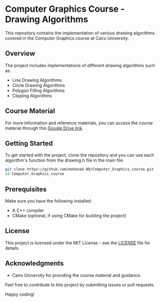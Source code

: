 # Computer Graphics Course - Drawing Algorithms

This repository contains the implementation of various drawing algorithms covered in the Computer Graphics course at Cairo University.

## Overview

The project includes implementations of different drawing algorithms such as:
- Line Drawing Algorithms
- Circle Drawing Algorithms
- Polygon Filling Algorithms
- Clipping Algorithms

## Course Material

For more information and reference materials, you can access the course material through this [Google Drive link](https://drive.google.com/drive/folders/1tumXxC_Y4an6DAQA7UfO7gTlRl0ZtEdM).

## Getting Started

To get started with the project, clone the repository and you can use each algorithm's function from the drawing.h file in the main file.

```bash
git clone https://github.com/mohanad-80/Computer_Graphics_course.git
cd Computer_Graphics_course
```

## Prerequisites

Make sure you have the following installed:
- A C++ compiler
- CMake (optional, if using CMake for building the project)

## License

This project is licensed under the MIT License - see the [LICENSE](LICENSE) file for details.

## Acknowledgments

- Cairo University for providing the course material and guidance.

Feel free to contribute to this project by submitting issues or pull requests.

Happy coding!